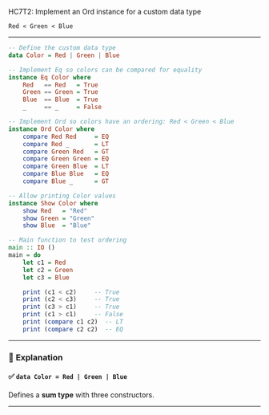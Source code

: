 HC7T2: Implement an Ord instance for a custom data type
```
Red < Green < Blue
```

---

```haskell
-- Define the custom data type
data Color = Red | Green | Blue

-- Implement Eq so colors can be compared for equality
instance Eq Color where
    Red   == Red   = True
    Green == Green = True
    Blue  == Blue  = True
    _     == _     = False

-- Implement Ord so colors have an ordering: Red < Green < Blue
instance Ord Color where
    compare Red Red     = EQ
    compare Red _       = LT
    compare Green Red   = GT
    compare Green Green = EQ
    compare Green Blue  = LT
    compare Blue Blue   = EQ
    compare Blue _      = GT

-- Allow printing Color values
instance Show Color where
    show Red   = "Red"
    show Green = "Green"
    show Blue  = "Blue"

-- Main function to test ordering
main :: IO ()
main = do
    let c1 = Red
    let c2 = Green
    let c3 = Blue

    print (c1 < c2)     -- True
    print (c2 < c3)     -- True
    print (c3 > c1)     -- True
    print (c1 > c1)     -- False
    print (compare c1 c2)  -- LT
    print (compare c2 c2)  -- EQ
```

---

### 📘 **Explanation**

#### ✅ `data Color = Red | Green | Blue`

Defines a **sum type** with three constructors.

---






